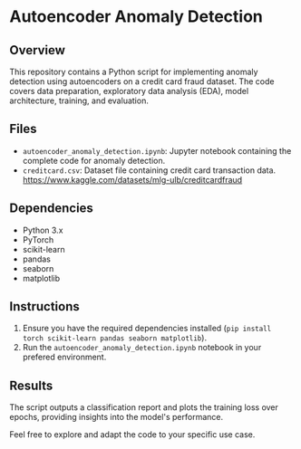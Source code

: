 # Autoencoder Anomaly Detection

## Overview

This repository contains a Python script for implementing anomaly detection using autoencoders on a credit card fraud dataset. The code covers data preparation, exploratory data analysis (EDA), model architecture, training, and evaluation.

## Files

- `autoencoder_anomaly_detection.ipynb`: Jupyter notebook containing the complete code for anomaly detection.
- `creditcard.csv`: Dataset file containing credit card transaction data. https://www.kaggle.com/datasets/mlg-ulb/creditcardfraud

## Dependencies

- Python 3.x
- PyTorch
- scikit-learn
- pandas
- seaborn
- matplotlib

## Instructions

1. Ensure you have the required dependencies installed (`pip install torch scikit-learn pandas seaborn matplotlib`).
2. Run the `autoencoder_anomaly_detection.ipynb` notebook in your prefered environment.

## Results

The script outputs a classification report and plots the training loss over epochs, providing insights into the model's performance.

Feel free to explore and adapt the code to your specific use case.
